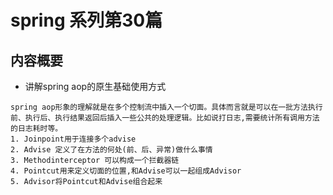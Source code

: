 # spring 系列第30篇
## 内容概要
* 讲解spring aop的原生基础使用方式
```commandline
spring aop形象的理解就是在多个控制流中插入一个切面。具体而言就是可以在一批方法执行
前、执行后、执行结果返回后插入一些公共的处理逻辑。比如说打日志,需要统计所有调用方法
的日志耗时等。
1. Joinpoint用于连接多个advise
2. Advise 定义了在方法的何处(前、后、异常)做什么事情
3. Methodinterceptor 可以构成一个拦截器链
4. Pointcut用来定义切面的位置,和Advise可以一起组成Advisor
5. Advisor将Pointcut和Advise组合起来
```